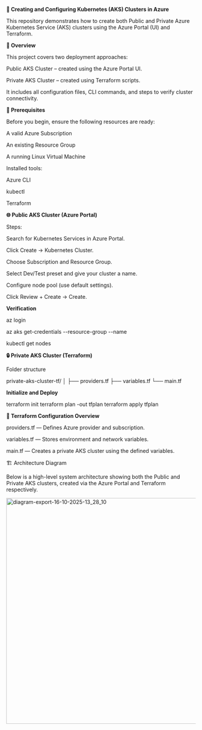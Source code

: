 **🚀 Creating and Configuring Kubernetes (AKS) Clusters in Azure**

This repository demonstrates how to create both Public and Private Azure Kubernetes Service (AKS) clusters using the Azure Portal (UI) and Terraform.

**🧠 Overview**

This project covers two deployment approaches:

Public AKS Cluster – created using the Azure Portal UI.

Private AKS Cluster – created using Terraform scripts.

It includes all configuration files, CLI commands, and steps to verify cluster connectivity.


**🧰 Prerequisites**

Before you begin, ensure the following resources are ready:

A valid Azure Subscription

An existing Resource Group

A running Linux Virtual Machine

Installed tools:

Azure CLI

kubectl

Terraform

**🌐 Public AKS Cluster (Azure Portal)**

Steps:

Search for Kubernetes Services in Azure Portal.

Click Create → Kubernetes Cluster.

Choose Subscription and Resource Group.

Select Dev/Test preset and give your cluster a name.

Configure node pool (use default settings).

Click Review + Create → Create.

**Verification**

az login

az aks get-credentials --resource-group <rg-name> --name <cluster-name>

kubectl get nodes


**🔒 Private AKS Cluster (Terraform)**

Folder structure

private-aks-cluster-tf/
│
├── providers.tf
├── variables.tf
└── main.tf


**Initialize and Deploy**

terraform init
terraform plan -out tfplan
terraform apply tfplan

**🧩 Terraform Configuration Overview**

providers.tf — Defines Azure provider and subscription.

variables.tf — Stores environment and network variables.

main.tf — Creates a private AKS cluster using the defined variables.


🏗 Architecture Diagram

Below is a high-level system architecture showing both the Public and Private AKS clusters, created via the Azure Portal and Terraform respectively.

<img width="1069" height="601" alt="diagram-export-16-10-2025-13_28_10" src="https://github.com/user-attachments/assets/e89e08d3-71ef-4c76-9181-701fae3d2774" />
